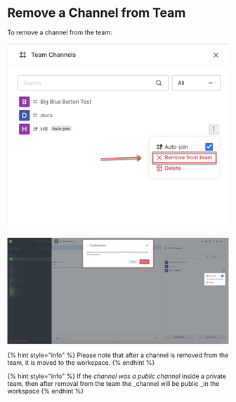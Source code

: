 # Remove a Channel from Team

To remove a channel from the team:

![](<../../../../.gitbook/assets/image (361).png>)

![](<../../../../.gitbook/assets/image (362).png>)

{% hint style="info" %}
Please note that after a channel is removed from the team, it is moved to the workspace.
{% endhint %}

{% hint style="info" %}
If the _channel was a public channel_ inside a private team, then after removal from the team the \_channel will be public \_in the workspace
{% endhint %}
